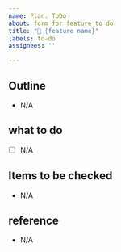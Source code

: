 ```yaml
---
name: Plan. ToDo
about: form for feature to do
title: "🔨 {feature name}"
labels: to-do
assignees: ''

---
```


## Outline <!-- Write about the problem situation and requirements to be solved. -->

- N/A

## what to do

- [ ] N/A

## Items to be checked <!-- Write items to be additionally checked during the work process. -->

- N/A

## reference

- N/A
